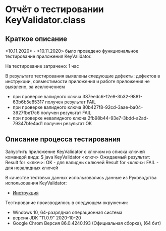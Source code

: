 # Отчёт о тестировании KeyValidator.class

## Краткое описание

<10.11.2020> - <10.11.2020> было проведено функциональное тестирование приложения KeyValidator.

На тестирование затрачено: 1 час

В результате тестирования выявлены следующие дефекты: дефектов в инструкции, совместимости приложения и работе приложения не выявлено, за исключением
* при проверке валидного ключа 387eedc6-12e9-3b32-9881-63b6b5e85317 получен результат FAIL
* при проверке валидного ключа 80b427f8-92cd-3aae-ba04-3927fbe17c6 получен результат FAIL
* при проверке невалидного ключа 2fb98b44-93e7-3bdd-a2ad-79347bfe4ad1 получен результат ОК

## Описание процесса тестирования

Запустить приложение KeyValidator c ключом из списка ключей командой вида: 
$ java KeyValidator <ключ>
Ожидаемый результат: 
Result for <ключ>: OK - для валидных ключей
Result for <ключ>: FAIL - для невалидных ключей

В качестве тестовых данных использовались данные из Руководства использования KeyValidator:
* [Инструкция](https://github.com/netology-code/javaqa-homeworks/blob/master/intro/user-manual.md)

Тестирование производилось в следующем окружении:
* Windows 10, 64-разрядная операционная система
* версия JDK "11.0.9" 2020-10-20
* Google Chrom Версия 86.0.4240.193 (Официальная сборка), (64 бит)
